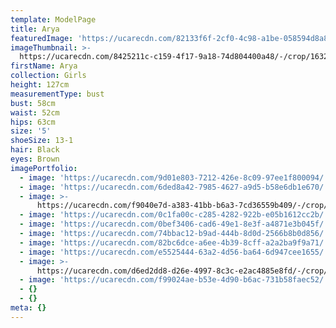 ```yaml
---
template: ModelPage
title: Arya
featuredImage: 'https://ucarecdn.com/82133f6f-2cf0-4c98-a1be-058594d8a8ce/'
imageThumbnail: >-
  https://ucarecdn.com/8425211c-c159-4f17-9a18-74d804400a48/-/crop/1632x1726/0,0/-/preview/
firstName: Arya
collection: Girls
height: 127cm
measurementType: bust
bust: 58cm
waist: 52cm
hips: 63cm
size: '5'
shoeSize: 13-1
hair: Black
eyes: Brown
imagePortfolio:
  - image: 'https://ucarecdn.com/9d01e803-7212-426e-8c09-97ee1f800094/'
  - image: 'https://ucarecdn.com/6ded8a42-7985-4627-a9d5-b58e6db1e670/'
  - image: >-
      https://ucarecdn.com/f9040e7d-a383-41bb-b6a3-7cd36559b409/-/crop/1599x1773/33,0/-/preview/
  - image: 'https://ucarecdn.com/0c1fa00c-c285-4282-922b-e05b1612cc2b/'
  - image: 'https://ucarecdn.com/0bef3406-cad6-49e1-8e3f-a4871e3b045f/'
  - image: 'https://ucarecdn.com/74bbac12-b9ad-444b-8d0d-2566b8b0d856/'
  - image: 'https://ucarecdn.com/82bc6dce-a6ee-4b39-8cff-a2a2ba9f9a71/'
  - image: 'https://ucarecdn.com/e5525444-63a2-4d56-ba64-6d947cee1655/'
  - image: >-
      https://ucarecdn.com/d6ed2dd8-d26e-4997-8c3c-e2ac4885e8fd/-/crop/1632x1639/0,0/-/preview/
  - image: 'https://ucarecdn.com/f99024ae-b53e-4d90-b6ac-731b58faec52/'
  - {}
  - {}
meta: {}
---
```


